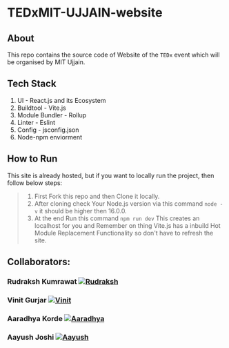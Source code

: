 # TEDxMIT-UJJAIN-website
## About
This repo contains the source code of Website of the `TEDx` event which will be organised by MIT Ujjain.

## Tech Stack
1. UI - React.js and its Ecosystem
1. Buildtool - Vite.js
1. Module Bundler - Rollup
1. Linter - Eslint
1. Config - jsconfig.json
1. Node-npm enviorment

## How to Run 
This site is already hosted, but if you want to locally run the project, then follow below steps:
> 1. First Fork this repo and then Clone it locally.
> 1. After cloning check Your Node.js version via this command `node -v` it should be higher then 16.0.0.
> 1. At the end Run this command `npm run dev` This creates an localhost for you and Remember on thing Vite.js has a inbuild Hot Module Replacement Functionality so don't have to refresh the site.
>
## Collaborators:
### Rudraksh Kumrawat [![Rudraksh](https://img.shields.io/badge/LinkedIn-%230077B5.svg?logo=linkedin&logoColor=white)](https://www.linkedin.com/in/rudraksh-kumrawat-81aa5a1b4)
### Vinit Gurjar [![Vinit](https://img.shields.io/badge/LinkedIn-%230077B5.svg?logo=linkedin&logoColor=white)](https://www.linkedin.com/in/vinit-gurjar-48280921a/)
### Aaradhya Korde [![Aaradhya](https://img.shields.io/badge/LinkedIn-%230077B5.svg?logo=linkedin&logoColor=white)](https://www.linkedin.com/in/aaradhya-korde/)
### Aayush Joshi [![Aayush](https://img.shields.io/badge/LinkedIn-%230077B5.svg?logo=linkedin&logoColor=white)](https://linkedin.com/in/aayush-joshi01)
